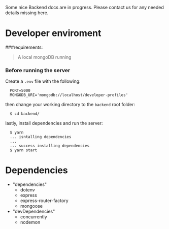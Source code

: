 Some nice Backend docs are in progress.
Please contact us for any needed details missing here.

# Developer enviroment

###requirements:

> A local mongoDB running

### Before running the server

Create a `.env` file with the following:

```
  PORT=5000
  MONGODB_URI='mongodb://localhost/developer-profiles'
```

then change your working directory to the `backend` root folder:

```
  $ cd backend/
```

lastly, install dependencies and run the server:

```
  $ yarn
  ... isntalling dependencies
  ...
  ... success installing dependencies
  $ yarn start
```

# Dependencies

- "dependencies"
  - dotenv
  - express
  - express-router-factory
  - mongoose
- "devDependencies"
  - concurrently
  - nodemon
